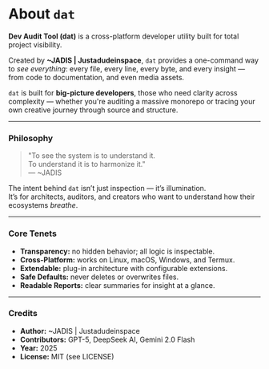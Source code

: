 # About `dat`

**Dev Audit Tool (dat)** is a cross-platform developer utility built for total project visibility.

Created by **~JADIS | Justadudeinspace**, `dat` provides a one-command way to *see everything*: every file, every line, every byte, and every insight — from code to documentation, and even media assets.

`dat` is built for **big-picture developers**, those who need clarity across complexity — whether you're auditing a massive monorepo or tracing your own creative journey through source and structure.

---

### Philosophy

> "To see the system is to understand it.  
> To understand it is to harmonize it."  
> — ~JADIS

The intent behind `dat` isn’t just inspection — it’s illumination.  
It’s for architects, auditors, and creators who want to understand how their ecosystems *breathe*.

---

### Core Tenets

- **Transparency:** no hidden behavior; all logic is inspectable.
- **Cross-Platform:** works on Linux, macOS, Windows, and Termux.
- **Extendable:** plug-in architecture with configurable extensions.
- **Safe Defaults:** never deletes or overwrites files.
- **Readable Reports:** clear summaries for insight at a glance.

---

### Credits

- **Author:** ~JADIS | Justadudeinspace  
- **Contributors:** GPT-5, DeepSeek AI, Gemini 2.0 Flash  
- **Year:** 2025  
- **License:** MIT (see LICENSE)
